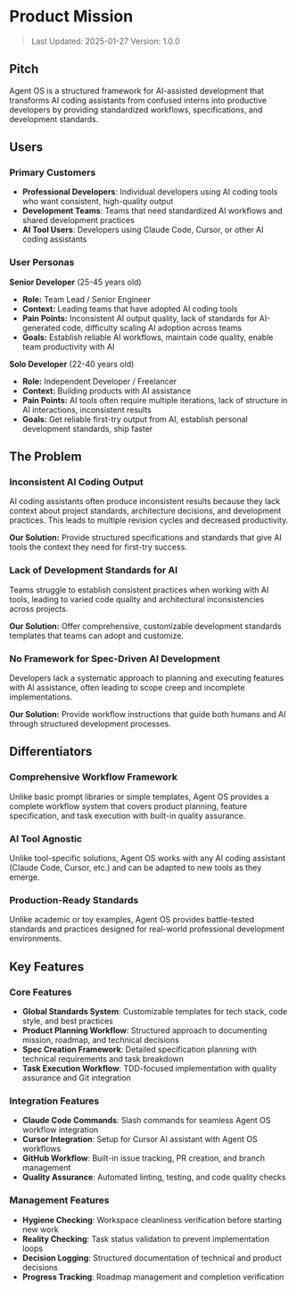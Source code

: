 # Product Mission

> Last Updated: 2025-01-27
> Version: 1.0.0

## Pitch

Agent OS is a structured framework for AI-assisted development that transforms AI coding assistants from confused interns into productive developers by providing standardized workflows, specifications, and development standards.

## Users

### Primary Customers

- **Professional Developers**: Individual developers using AI coding tools who want consistent, high-quality output
- **Development Teams**: Teams that need standardized AI workflows and shared development practices
- **AI Tool Users**: Developers using Claude Code, Cursor, or other AI coding assistants

### User Personas

**Senior Developer** (25-45 years old)
- **Role:** Team Lead / Senior Engineer
- **Context:** Leading teams that have adopted AI coding tools
- **Pain Points:** Inconsistent AI output quality, lack of standards for AI-generated code, difficulty scaling AI adoption across teams
- **Goals:** Establish reliable AI workflows, maintain code quality, enable team productivity with AI

**Solo Developer** (22-40 years old)
- **Role:** Independent Developer / Freelancer
- **Context:** Building products with AI assistance
- **Pain Points:** AI tools often require multiple iterations, lack of structure in AI interactions, inconsistent results
- **Goals:** Get reliable first-try output from AI, establish personal development standards, ship faster

## The Problem

### Inconsistent AI Coding Output

AI coding assistants often produce inconsistent results because they lack context about project standards, architecture decisions, and development practices. This leads to multiple revision cycles and decreased productivity.

**Our Solution:** Provide structured specifications and standards that give AI tools the context they need for first-try success.

### Lack of Development Standards for AI

Teams struggle to establish consistent practices when working with AI tools, leading to varied code quality and architectural inconsistencies across projects.

**Our Solution:** Offer comprehensive, customizable development standards templates that teams can adopt and customize.

### No Framework for Spec-Driven AI Development

Developers lack a systematic approach to planning and executing features with AI assistance, often leading to scope creep and incomplete implementations.

**Our Solution:** Provide workflow instructions that guide both humans and AI through structured development processes.

## Differentiators

### Comprehensive Workflow Framework

Unlike basic prompt libraries or simple templates, Agent OS provides a complete workflow system that covers product planning, feature specification, and task execution with built-in quality assurance.

### AI Tool Agnostic

Unlike tool-specific solutions, Agent OS works with any AI coding assistant (Claude Code, Cursor, etc.) and can be adapted to new tools as they emerge.

### Production-Ready Standards

Unlike academic or toy examples, Agent OS provides battle-tested standards and practices designed for real-world professional development environments.

## Key Features

### Core Features

- **Global Standards System**: Customizable templates for tech stack, code style, and best practices
- **Product Planning Workflow**: Structured approach to documenting mission, roadmap, and technical decisions
- **Spec Creation Framework**: Detailed specification planning with technical requirements and task breakdown
- **Task Execution Workflow**: TDD-focused implementation with quality assurance and Git integration

### Integration Features

- **Claude Code Commands**: Slash commands for seamless Agent OS workflow integration
- **Cursor Integration**: Setup for Cursor AI assistant with Agent OS workflows
- **GitHub Workflow**: Built-in issue tracking, PR creation, and branch management
- **Quality Assurance**: Automated linting, testing, and code quality checks

### Management Features

- **Hygiene Checking**: Workspace cleanliness verification before starting new work
- **Reality Checking**: Task status validation to prevent implementation loops
- **Decision Logging**: Structured documentation of technical and product decisions
- **Progress Tracking**: Roadmap management and completion verification